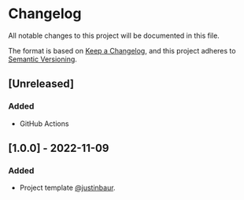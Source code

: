 # Changelog

All notable changes to this project will be documented in this file.

The format is based on [Keep a Changelog](https://keepachangelog.com/en/1.0.0/), and this project adheres to [Semantic Versioning](https://semver.org/spec/v2.0.0.html).

## [Unreleased]

### Added

- GitHub Actions

## [1.0.0] - 2022-11-09

### Added

- Project template [@justinbaur](https://github.com/justinbaur).
